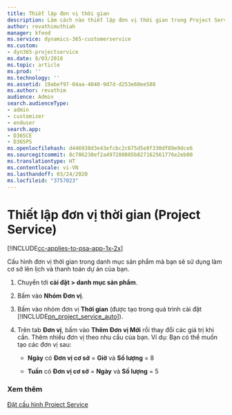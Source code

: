 ```yaml
---
title: Thiết lập đơn vị thời gian
description: Làm cách nào thiết lập đơn vị thời gian trong Project Service
author: revathimuthiah
manager: kfend
ms.service: dynamics-365-customerservice
ms.custom:
- dyn365-projectservice
ms.date: 8/03/2018
ms.topic: article
ms.prod: ''
ms.technology: ''
ms.assetid: 19abef97-04aa-4040-9d7d-d253e60ee588
ms.author: revathim
audience: Admin
search.audienceType:
- admin
- customizer
- enduser
search.app:
- D365CE
- D365PS
ms.openlocfilehash: d446938d3e43efcbc2c675d5e8f330df89e9dce6
ms.sourcegitcommit: 8c786230ef2a497280885b827162561776e2eb00
ms.translationtype: HT
ms.contentlocale: vi-VN
ms.lasthandoff: 03/24/2020
ms.locfileid: "3757023"
---
```

# <a name="set-up-time-units-project-service"></a>Thiết lập đơn vị thời gian (Project Service)

[!INCLUDE[cc-applies-to-psa-app-1x-2x](../includes/cc-applies-to-psa-app-1x-2x.md)]

Cấu hình đơn vị thời gian trong danh mục sản phẩm mà bạn sẽ sử dụng làm cơ sở lên lịch và thanh toán dự án của bạn.  
  
1. Chuyển tới **cài đặt > danh mục sản phẩm**.  
  
2. Bấm vào **Nhóm Đơn vị**.  
  
3. Bấm vào nhóm đơn vị **Thời gian** (được tạo trong quá trình cài đặt [!INCLUDE[pn_project_service_auto](../includes/pn-project-service-auto.md)]).  
  
4. Trên tab **Đơn vị**, bấm vào **Thêm Đơn vị Mới** rồi thay đổi các giá trị khi cần. Thêm nhiều đơn vị theo nhu cầu của bạn. Ví dụ: Bạn có thể muốn tạo các đơn vị sau:  
  
   - **Ngày** có **Đơn vị cơ sở** = **Giờ** và **Số lượng** = 8  
  
   - **Tuần** có **Đơn vị cơ sở** = **Ngày** và **Số lượng** = 5  
  
### <a name="see-also"></a>Xem thêm  
 [Đặt cấu hình Project Service](../project-service/configure.md)
